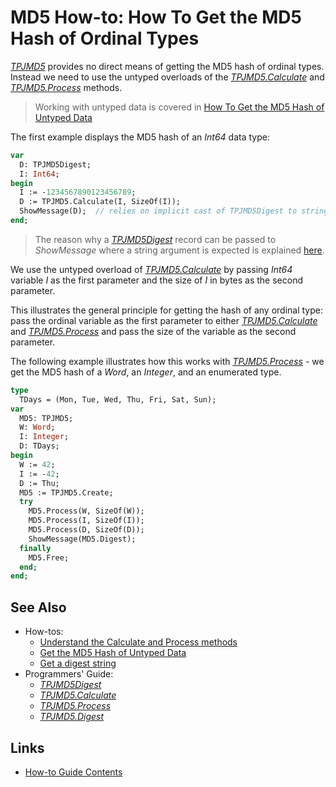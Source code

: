# MD5 How-to: How To Get the MD5 Hash of Ordinal Types

[_TPJMD5_](../API/TPJMD5.md) provides no direct means of getting the MD5 hash of ordinal types. Instead we need to use the untyped overloads of the [_TPJMD5.Calculate_](../API/TPJMD5-Calculate.md#untyped-buffer-version) and [_TPJMD5.Process_](../API/TPJMD5-Process.md#untyped-buffer-version) methods.

> Working with untyped data is covered in [How To Get the MD5 Hash of Untyped Data](./HashUntypedData.md)

The first example displays the MD5 hash of an _Int64_ data type:

```pascal
var
  D: TPJMD5Digest;
  I: Int64;
begin
  I := -1234567890123456789;
  D := TPJMD5.Calculate(I, SizeOf(I));
  ShowMessage(D);  // relies on implicit cast of TPJMD5Digest to string
end;
```

> The reason why a [_TPJMD5Digest_](../API/TPJMD5Digest.md) record can be passed to _ShowMessage_ where a string argument is expected is explained [here](./GetDigestAsString.md).

We use the untyped overload of [_TPJMD5.Calculate_](../API/TPJMD5-Calculate.md#untyped-buffer-version) by passing _Int64_ variable _I_ as the first parameter and the size of _I_ in bytes as the second parameter.

This illustrates the general principle for getting the hash of any ordinal type: pass the ordinal variable as the first parameter to either [_TPJMD5.Calculate_](../API/TPJMD5-Calculate.md#untyped-buffer-version) and [_TPJMD5.Process_](../API/TPJMD5-Process.md#untyped-buffer-version) and pass the size of the variable as the second parameter.

The following example illustrates how this works with [_TPJMD5.Process_](../API/TPJMD5-Process.md#untyped-buffer-version) - we get the MD5 hash of a _Word_, an _Integer_, and an enumerated type.

```pascal
type
  TDays = (Mon, Tue, Wed, Thu, Fri, Sat, Sun);
var
  MD5: TPJMD5;
  W: Word;
  I: Integer;
  D: TDays;
begin
  W := 42;
  I := -42;
  D := Thu;
  MD5 := TPJMD5.Create;
  try
    MD5.Process(W, SizeOf(W));
    MD5.Process(I, SizeOf(I));
    MD5.Process(D, SizeOf(D));
    ShowMessage(MD5.Digest);
  finally
    MD5.Free;
  end;
end;
```

## See Also

* How-tos:
  * [Understand the Calculate and Process methods](./UseCalculateAndProcess.md)
  * [Get the MD5 Hash of Untyped Data](./HashUntypedData.md)
  * [Get a digest string](./GetDigestAsString.md)
* Programmers' Guide:
  * [_TPJMD5Digest_](../API/TPJMD5Digest.md)
  * [_TPJMD5.Calculate_](../API/TPJMD5-Calculate.md)
  * [_TPJMD5.Process_](../API/TPJMD5-Process.md)
  * [_TPJMD5.Digest_](../API/TPJMD5-Digest.md)

## Links

* [How-to Guide Contents](../HowTo.md)
